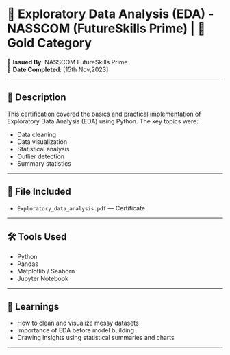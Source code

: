 # 🧪 Exploratory Data Analysis (EDA) -NASSCOM (FutureSkills Prime) | 🥇 Gold Category
📜 **Issued By**: NASSCOM FutureSkills Prime  
📅 **Date Completed**: [15th Nov,2023]

---

## 📘 Description

This certification covered the basics and practical implementation of Exploratory Data Analysis (EDA) using Python. The key topics were:

- Data cleaning
- Data visualization
- Statistical analysis
- Outlier detection
- Summary statistics

---

## 📂 File Included

- `Exploratory_data_analysis.pdf` — Certificate

---

## 🛠️ Tools Used

- Python
- Pandas
- Matplotlib / Seaborn
- Jupyter Notebook

---

## 🧠 Learnings

- How to clean and visualize messy datasets
- Importance of EDA before model building
- Drawing insights using statistical summaries and charts

---

